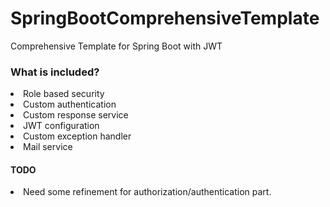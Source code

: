 # SpringBootComprehensiveTemplate
Comprehensive Template for Spring Boot with JWT

<h3>What is included?</h3>

<li> Role based security </li>
<li> Custom authentication </li>
<li> Custom response service </li>
<li> JWT configuration </li>
<li> Custom exception handler </li>
<li> Mail service </li>

<h4>TODO</h4>
<li> Need some refinement for authorization/authentication part. </li>
